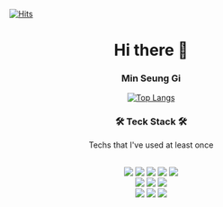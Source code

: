 <!-- <img align='rignt' src="http://mazassumnida.wtf/api/v2/generate_badge?boj=seungit">
 -->
[![Hits](https://hits.seeyoufarm.com/api/count/incr/badge.svg?url=https%3A%2F%2Fgithub.com%2FseunGit&count_bg=%233D4247&title_bg=%23A6A4A4&icon=&icon_color=%23FFFFFF&title=hits&edge_flat=false)](https://hits.seeyoufarm.com)

 <h1 align="center">Hi there 👋</h1>
 <h3 align="center">Min Seung Gi</h3>

<div align="center">
 
[![Top Langs](https://github-readme-stats.vercel.app/api/top-langs/?username=seunGit&layout=compact)](https://github.com/seunGit/github-readme-stats)

 <h3 align="center">🛠 Teck Stack 🛠</h3> 
Techs that I've used at least once
<br>
<br>
<p align="center">
  <img src="https://img.shields.io/badge/HTML5-E34F26?style=flat&logo=HTML5&logoColor=white">
  <img src="https://img.shields.io/badge/CSS3-1572B6?style=flat&logo=CSS3&logoColor=white">
  <img src="https://img.shields.io/badge/Java-007396?style=flat&logo=OpenJDK&logoColor=white"/>
  <img src="https://img.shields.io/badge/Python-white?style=flat&logo=Python&logoColor=#3776AB"/>
  <img src="https://img.shields.io/badge/JavaScript-F7DF1E?style=flat&logo=JavaScript&logoColor=white"/>
  <br>
  <img src="https://img.shields.io/badge/SpringBoot-6DB33F?style=flat&logo=SpringBoot&logoColor=white"/>
  <img src="https://img.shields.io/badge/MySQL-4479A1?style=flat&logo=MySQL&logoColor=white"/>
  <img src="https://img.shields.io/badge/Docker-2496ED?style=flat&logo=Docker&logoColor=white"/>
  <br>
  <img src="https://img.shields.io/badge/AWS-FF9900?style=flat&logo=AmazonAWS&logoColor=white"/>
  <img src="https://img.shields.io/badge/GitHub-181717?style=flat&logo=GitHub&logoColor=white"/>
  <img src="https://img.shields.io/badge/Slack-4A154B?style=flat&logo=Slack&logoColor=white"/>
</p>
<br>
  </div>

<!--
![HTML5](https://img.shields.io/badge/HTML5-E34F26.svg?&style=for-the-badge&logo=HTML5&logoColor=white)
![Java](https://img.shields.io/badge/Java-007396.svg?&style=for-the-badge&logo=Java&logoColor=white)
![CSS3](https://img.shields.io/badge/CSS3-1572B6.svg?&style=for-the-badge&logo=CSS3&logoColor=white)


[![Tech Blog Badge](http://img.shields.io/badge/-Tech%20blog-black?style=flat-square&logo=github&link=https://seungit.tistory.com/)](https://seungit.tistory.com/)
[![Gmail Badge](https://img.shields.io/badge/Gmail-d14836?style=flat-square&logo=Gmail&logoColor=white&link=mailto:minsg3669@gmail.com)](mailto:minsg3669@gmail.com)
[![Naver Badge](https://img.shields.io/badge/Naver-03C75A?style=flat-square&logo=Naver&logoColor=white&link=mailto:msg3669@naver.com)](mailto:msg3669@naver.com) -->

<!--
**seunGit/seunGit** is a ✨ _special_ ✨ repository because its `README.md` (this file) appears on your GitHub profile.

Here are some ideas to get you started:

- 🔭 I’m currently working on ...
- 🌱 I’m currently learning ...
- 👯 I’m looking to collaborate on ...
- 🤔 I’m looking for help with ...
- 💬 Ask me about ...
- 📫 How to reach me: ...
- 😄 Pronouns: ...
- ⚡ Fun fact: ...
-->
